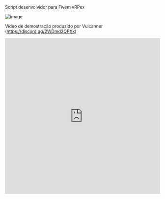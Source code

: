 Script desenvolvidor para Fivem vRPex

![image](https://github.com/Adpneto/fivem-spawn-selector/assets/11083031/31e2c6d0-d990-456e-a56a-cf19faa78f9a)

Video de demostração produzido por Vulcanner (https://discord.gg/2WDmd2QPXk)

<iframe src="https://www.linkedin.com/embed/feed/update/urn:li:ugcPost:6983037352742920192" height="507" width="504" frameborder="0" allowfullscreen="" title="Publicação incorporada"></iframe>
